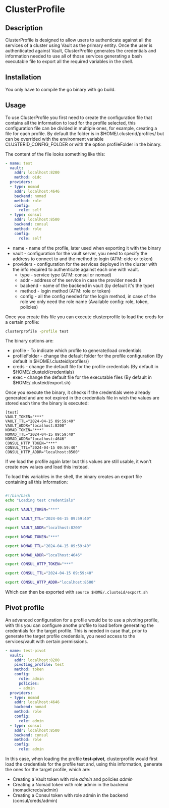 # ClusterProfile

## Description

ClusterProfile is designed to allow users to authenticate against all the services of a cluster using Vault as the primary entity. Once the user is authenticated against Vault, ClusterProfile generates the credentials and information needed to use all of those services generating a bash executable file to export all the required variables in the shell.

## Installation

You only have to compile the go binary with go build.

## Usage

To use ClusterProfile you first need to create the configuration file that contains all the information to load for the profile selected, this configuration file can be divided in multiple ones, for example, creating a file for each profile. By default the folder is in $HOME/.clusterid/profiles/ but can be overrided with the environment variable CLUSTERID_CONFIG_FOLDER or with the option profileFolder in the binary.

The content of the file looks something like this:

```yaml
- name: test
  vault:
    addr: localhost:8200
    method: oidc
  providers:
  - type: nomad
    addr: localhost:4646
    backend: nomad
    method: role
    config:
      role: self
  - type: consul
    addr: localhost:8500
    backend: consul
    method: role
    config:
      role: self
```

* name - name of the profile, later used when exporting it with the binary
* vault - configuration for the vault server, you need to specify the address to connect to and the method to login (ATM: oidc or token)
* providers - configuration for the services deployed in the cluster with the info required to authenticate against each one with vault.
  * type - service type (ATM: consul or nomad)
  * addr - address of the service in case the provider needs it
  * backend - name of the backend in vault (by default it's the type)
  * method - login method (ATM: role or token)
  * config - all the config needed for the login method, in case of the role we only need the role name (Available config: role, token, policies)

Once you create this file you can execute clusterprofile to load the creds for a certain profile:

```bash
clusterprofile -profile test
```

The binary options are:

* profile - To indicate which profile to generate/load credentials
* profileFolder - change the default folder for the profile configuration (By default in $HOME/.clusteid/profiles/)
* creds - change the default file for the profile credentials (By default in $HOME/.clusteid/credentials)
* exec - change the default file for the executable files (By default in $HOME/.clusteid/export.sh)

Once you execute the binary, it checks if the credentials were already generated and are not expired in the credentials file in wich the values are stored each time the binary is executed:

```text
[test]
VAULT_TOKEN="***"
VAULT_TTL="2024-04-15 09:59:40"
VAULT_ADDR="localhost:8200"
NOMAD_TOKEN="***"
NOMAD_TTL="2024-04-15 09:59:40"
NOMAD_ADDR="localhost:4646"
CONSUL_HTTP_TOKEN="***"
CONSUL_TTL="2024-04-15 09:59:40"
CONSUL_HTTP_ADDR="localhost:8500"                                                     
```

If we load the profile again later but this values are still usable, it won't create new values and load this instead.

To load this variables in the shell, the binary creates an export file containing all this information:

```bash

#!/bin/bash
echo "Loading test credentials"

export VAULT_TOKEN="***"

export VAULT_TTL="2024-04-15 09:59:40"

export VAULT_ADDR="localhost:8200"

export NOMAD_TOKEN="***"

export NOMAD_TTL="2024-04-15 09:59:40"

export NOMAD_ADDR="localhost:4646"

export CONSUL_HTTP_TOKEN="***"

export CONSUL_TTL="2024-04-15 09:59:40"

export CONSUL_HTTP_ADDR="localhost:8500"
```

Which can then be exported with `source $HOME/.clusteid/export.sh`

## Pivot profile

An advanced configuration for a profile would be to use a pivoting profile, with this you can configure anothe profile to load before generating the credentials for the target profile. This is needed in case that, prior to generate the target profile credentials, you need access to the services/vault with certain permissions.

```yaml
- name: test-pivot
  vault:
    addr: localhost:8200
    pivoting_profile: test
    method: token
    config:
      role: admin
      policies:
      - admin
  providers:
  - type: nomad
    addr: localhost:4646
    backend: nomad
    method: role
    config:
      role: admin
  - type: consul
    addr: localhost:8500
    backend: consul
    method: role
    config:
      role: admin
```

In this case, when loading the profile **test-pivot**, clusterprofile would first load the credentials for the profile test and, using this information, generate the ones for the target profile, which are:

* Creating a Vault token with role *admin* and policies *admin*
* Creating a Nomad token with role admin in the backend (nomad/creds/admin)
* Creating a Consul token with role admin in the backend (consul/creds/admin)
